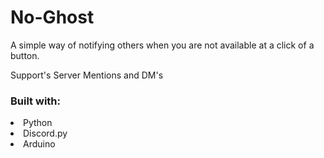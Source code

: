 # No-Ghost

A simple way of notifying others when you are not available at a click of a button.

Support's Server Mentions and DM's

<h3>Built with: </h3>

<li> Python </li>
<li> Discord.py </li>
<li> Arduino </li>
